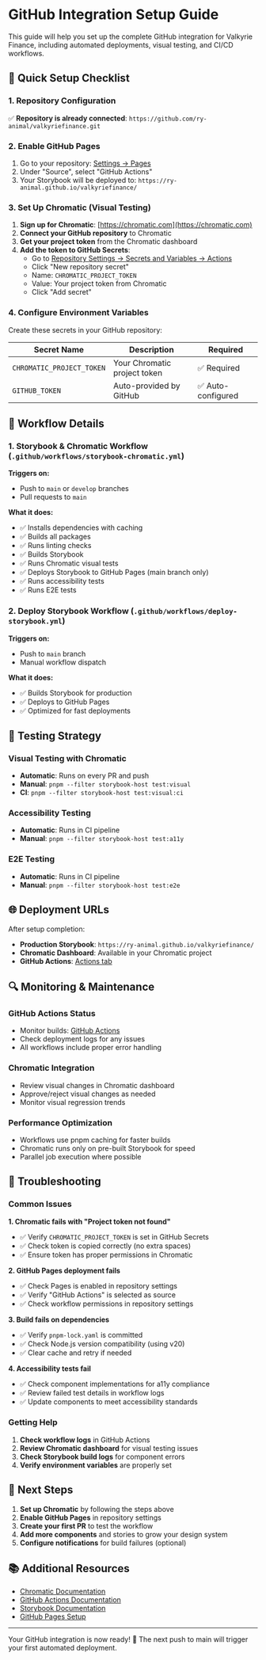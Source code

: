 # GitHub Integration Setup Guide

This guide will help you set up the complete GitHub integration for Valkyrie Finance, including automated deployments, visual testing, and CI/CD workflows.

## 🚀 Quick Setup Checklist

### 1. Repository Configuration

✅ **Repository is already connected**: `https://github.com/ry-animal/valkyriefinance.git`

### 2. Enable GitHub Pages

1. Go to your repository: [Settings → Pages](https://github.com/ry-animal/valkyriefinance/settings/pages)
2. Under "Source", select "GitHub Actions"
3. Your Storybook will be deployed to: `https://ry-animal.github.io/valkyriefinance/`

### 3. Set Up Chromatic (Visual Testing)

1. **Sign up for Chromatic**: [https://chromatic.com](https://chromatic.com)
2. **Connect your GitHub repository** to Chromatic
3. **Get your project token** from the Chromatic dashboard
4. **Add the token to GitHub Secrets**:
   - Go to [Repository Settings → Secrets and Variables → Actions](https://github.com/ry-animal/valkyriefinance/settings/secrets/actions)
   - Click "New repository secret"
   - Name: `CHROMATIC_PROJECT_TOKEN`
   - Value: Your project token from Chromatic
   - Click "Add secret"

### 4. Configure Environment Variables

Create these secrets in your GitHub repository:

| Secret Name | Description | Required |
|-------------|-------------|----------|
| `CHROMATIC_PROJECT_TOKEN` | Your Chromatic project token | ✅ Required |
| `GITHUB_TOKEN` | Auto-provided by GitHub | ✅ Auto-configured |

## 🔧 Workflow Details

### 1. Storybook & Chromatic Workflow (`.github/workflows/storybook-chromatic.yml`)

**Triggers on:**
- Push to `main` or `develop` branches
- Pull requests to `main`

**What it does:**
- ✅ Installs dependencies with caching
- ✅ Builds all packages
- ✅ Runs linting checks
- ✅ Builds Storybook
- ✅ Runs Chromatic visual tests
- ✅ Deploys Storybook to GitHub Pages (main branch only)
- ✅ Runs accessibility tests
- ✅ Runs E2E tests

### 2. Deploy Storybook Workflow (`.github/workflows/deploy-storybook.yml`)

**Triggers on:**
- Push to `main` branch
- Manual workflow dispatch

**What it does:**
- ✅ Builds Storybook for production
- ✅ Deploys to GitHub Pages
- ✅ Optimized for fast deployments

## 🧪 Testing Strategy

### Visual Testing with Chromatic
- **Automatic**: Runs on every PR and push
- **Manual**: `pnpm --filter storybook-host test:visual`
- **CI**: `pnpm --filter storybook-host test:visual:ci`

### Accessibility Testing
- **Automatic**: Runs in CI pipeline
- **Manual**: `pnpm --filter storybook-host test:a11y`

### E2E Testing
- **Automatic**: Runs in CI pipeline
- **Manual**: `pnpm --filter storybook-host test:e2e`

## 🌐 Deployment URLs

After setup completion:

- **Production Storybook**: `https://ry-animal.github.io/valkyriefinance/`
- **Chromatic Dashboard**: Available in your Chromatic project
- **GitHub Actions**: [Actions tab](https://github.com/ry-animal/valkyriefinance/actions)

## 🔍 Monitoring & Maintenance

### GitHub Actions Status
- Monitor builds: [GitHub Actions](https://github.com/ry-animal/valkyriefinance/actions)
- Check deployment logs for any issues
- All workflows include proper error handling

### Chromatic Integration
- Review visual changes in Chromatic dashboard
- Approve/reject visual changes as needed
- Monitor visual regression trends

### Performance Optimization
- Workflows use pnpm caching for faster builds
- Chromatic runs only on pre-built Storybook for speed
- Parallel job execution where possible

## 🚨 Troubleshooting

### Common Issues

**1. Chromatic fails with "Project token not found"**
- ✅ Verify `CHROMATIC_PROJECT_TOKEN` is set in GitHub Secrets
- ✅ Check token is copied correctly (no extra spaces)
- ✅ Ensure token has proper permissions in Chromatic

**2. GitHub Pages deployment fails**
- ✅ Check Pages is enabled in repository settings
- ✅ Verify "GitHub Actions" is selected as source
- ✅ Check workflow permissions in repository settings

**3. Build fails on dependencies**
- ✅ Verify `pnpm-lock.yaml` is committed
- ✅ Check Node.js version compatibility (using v20)
- ✅ Clear cache and retry if needed

**4. Accessibility tests fail**
- ✅ Check component implementations for a11y compliance
- ✅ Review failed test details in workflow logs
- ✅ Update components to meet accessibility standards

### Getting Help

1. **Check workflow logs** in GitHub Actions
2. **Review Chromatic dashboard** for visual testing issues
3. **Check Storybook build logs** for component errors
4. **Verify environment variables** are properly set

## 🎯 Next Steps

1. **Set up Chromatic** by following the steps above
2. **Enable GitHub Pages** in repository settings
3. **Create your first PR** to test the workflow
4. **Add more components** and stories to grow your design system
5. **Configure notifications** for build failures (optional)

## 📚 Additional Resources

- [Chromatic Documentation](https://www.chromatic.com/docs/)
- [GitHub Actions Documentation](https://docs.github.com/en/actions)
- [Storybook Documentation](https://storybook.js.org/docs)
- [GitHub Pages Setup](https://docs.github.com/en/pages)

---

Your GitHub integration is now ready! 🎉 The next push to main will trigger your first automated deployment.
